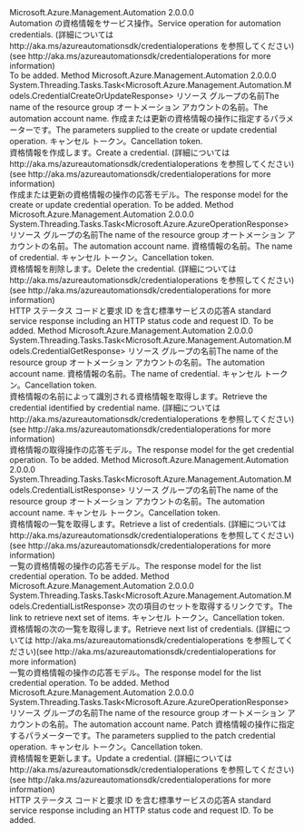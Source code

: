 <Type Name="ICredentialOperations" FullName="Microsoft.Azure.Management.Automation.ICredentialOperations">
  <TypeSignature Language="C#" Value="public interface ICredentialOperations" />
  <TypeSignature Language="ILAsm" Value=".class public interface auto ansi abstract ICredentialOperations" />
  <TypeSignature Language="DocId" Value="T:Microsoft.Azure.Management.Automation.ICredentialOperations" />
  <TypeSignature Language="VB.NET" Value="Public Interface ICredentialOperations" />
  <TypeSignature Language="F#" Value="type ICredentialOperations = interface" />
  <AssemblyInfo>
    <AssemblyName>Microsoft.Azure.Management.Automation</AssemblyName>
    <AssemblyVersion>2.0.0.0</AssemblyVersion>
  </AssemblyInfo>
  <Interfaces />
  <Docs>
    <summary>
            <span data-ttu-id="f9518-101">Automation の資格情報をサービス操作。</span><span class="sxs-lookup"><span data-stu-id="f9518-101">Service operation for automation credentials.</span></span>  <span data-ttu-id="f9518-102">(詳細については http://aka.ms/azureautomationsdk/credentialoperations を参照してください)</span><span class="sxs-lookup"><span data-stu-id="f9518-102">(see http://aka.ms/azureautomationsdk/credentialoperations for more information)</span></span>
            </summary>
    <remarks>To be added.</remarks>
  </Docs>
  <Members>
    <Member MemberName="CreateOrUpdateAsync">
      <MemberSignature Language="C#" Value="public System.Threading.Tasks.Task&lt;Microsoft.Azure.Management.Automation.Models.CredentialCreateOrUpdateResponse&gt; CreateOrUpdateAsync (string resourceGroupName, string automationAccount, Microsoft.Azure.Management.Automation.Models.CredentialCreateOrUpdateParameters parameters, System.Threading.CancellationToken cancellationToken);" />
      <MemberSignature Language="ILAsm" Value=".method public hidebysig newslot virtual instance class System.Threading.Tasks.Task`1&lt;class Microsoft.Azure.Management.Automation.Models.CredentialCreateOrUpdateResponse&gt; CreateOrUpdateAsync(string resourceGroupName, string automationAccount, class Microsoft.Azure.Management.Automation.Models.CredentialCreateOrUpdateParameters parameters, valuetype System.Threading.CancellationToken cancellationToken) cil managed" />
      <MemberSignature Language="DocId" Value="M:Microsoft.Azure.Management.Automation.ICredentialOperations.CreateOrUpdateAsync(System.String,System.String,Microsoft.Azure.Management.Automation.Models.CredentialCreateOrUpdateParameters,System.Threading.CancellationToken)" />
      <MemberSignature Language="F#" Value="abstract member CreateOrUpdateAsync : string * string * Microsoft.Azure.Management.Automation.Models.CredentialCreateOrUpdateParameters * System.Threading.CancellationToken -&gt; System.Threading.Tasks.Task&lt;Microsoft.Azure.Management.Automation.Models.CredentialCreateOrUpdateResponse&gt;" Usage="iCredentialOperations.CreateOrUpdateAsync (resourceGroupName, automationAccount, parameters, cancellationToken)" />
      <MemberType>Method</MemberType>
      <AssemblyInfo>
        <AssemblyName>Microsoft.Azure.Management.Automation</AssemblyName>
        <AssemblyVersion>2.0.0.0</AssemblyVersion>
      </AssemblyInfo>
      <ReturnValue>
        <ReturnType>System.Threading.Tasks.Task&lt;Microsoft.Azure.Management.Automation.Models.CredentialCreateOrUpdateResponse&gt;</ReturnType>
      </ReturnValue>
      <Parameters>
        <Parameter Name="resourceGroupName" Type="System.String" />
        <Parameter Name="automationAccount" Type="System.String" />
        <Parameter Name="parameters" Type="Microsoft.Azure.Management.Automation.Models.CredentialCreateOrUpdateParameters" />
        <Parameter Name="cancellationToken" Type="System.Threading.CancellationToken" />
      </Parameters>
      <Docs>
        <param name="resourceGroupName">
            <span data-ttu-id="f9518-103">リソース グループの名前</span><span class="sxs-lookup"><span data-stu-id="f9518-103">The name of the resource group</span></span>
            </param>
        <param name="automationAccount">
            <span data-ttu-id="f9518-104">オートメーション アカウントの名前。</span><span class="sxs-lookup"><span data-stu-id="f9518-104">The automation account name.</span></span>
            </param>
        <param name="parameters">
            <span data-ttu-id="f9518-105">作成または更新の資格情報の操作に指定するパラメーターです。</span><span class="sxs-lookup"><span data-stu-id="f9518-105">The parameters supplied to the create or update credential operation.</span></span>
            </param>
        <param name="cancellationToken">
            <span data-ttu-id="f9518-106">キャンセル トークン。</span><span class="sxs-lookup"><span data-stu-id="f9518-106">Cancellation token.</span></span>
            </param>
        <summary>
            <span data-ttu-id="f9518-107">資格情報を作成します。</span><span class="sxs-lookup"><span data-stu-id="f9518-107">Create a credential.</span></span>  <span data-ttu-id="f9518-108">(詳細については http://aka.ms/azureautomationsdk/credentialoperations を参照してください)</span><span class="sxs-lookup"><span data-stu-id="f9518-108">(see http://aka.ms/azureautomationsdk/credentialoperations for more information)</span></span>
            </summary>
        <returns>
            <span data-ttu-id="f9518-109">作成または更新の資格情報の操作の応答モデル。</span><span class="sxs-lookup"><span data-stu-id="f9518-109">The response model for the create or update credential operation.</span></span>
            </returns>
        <remarks>To be added.</remarks>
      </Docs>
    </Member>
    <Member MemberName="DeleteAsync">
      <MemberSignature Language="C#" Value="public System.Threading.Tasks.Task&lt;Microsoft.Azure.AzureOperationResponse&gt; DeleteAsync (string resourceGroupName, string automationAccount, string credentialName, System.Threading.CancellationToken cancellationToken);" />
      <MemberSignature Language="ILAsm" Value=".method public hidebysig newslot virtual instance class System.Threading.Tasks.Task`1&lt;class Microsoft.Azure.AzureOperationResponse&gt; DeleteAsync(string resourceGroupName, string automationAccount, string credentialName, valuetype System.Threading.CancellationToken cancellationToken) cil managed" />
      <MemberSignature Language="DocId" Value="M:Microsoft.Azure.Management.Automation.ICredentialOperations.DeleteAsync(System.String,System.String,System.String,System.Threading.CancellationToken)" />
      <MemberSignature Language="F#" Value="abstract member DeleteAsync : string * string * string * System.Threading.CancellationToken -&gt; System.Threading.Tasks.Task&lt;Microsoft.Azure.AzureOperationResponse&gt;" Usage="iCredentialOperations.DeleteAsync (resourceGroupName, automationAccount, credentialName, cancellationToken)" />
      <MemberType>Method</MemberType>
      <AssemblyInfo>
        <AssemblyName>Microsoft.Azure.Management.Automation</AssemblyName>
        <AssemblyVersion>2.0.0.0</AssemblyVersion>
      </AssemblyInfo>
      <ReturnValue>
        <ReturnType>System.Threading.Tasks.Task&lt;Microsoft.Azure.AzureOperationResponse&gt;</ReturnType>
      </ReturnValue>
      <Parameters>
        <Parameter Name="resourceGroupName" Type="System.String" />
        <Parameter Name="automationAccount" Type="System.String" />
        <Parameter Name="credentialName" Type="System.String" />
        <Parameter Name="cancellationToken" Type="System.Threading.CancellationToken" />
      </Parameters>
      <Docs>
        <param name="resourceGroupName">
            <span data-ttu-id="f9518-110">リソース グループの名前</span><span class="sxs-lookup"><span data-stu-id="f9518-110">The name of the resource group</span></span>
            </param>
        <param name="automationAccount">
            <span data-ttu-id="f9518-111">オートメーション アカウントの名前。</span><span class="sxs-lookup"><span data-stu-id="f9518-111">The automation account name.</span></span>
            </param>
        <param name="credentialName">
            <span data-ttu-id="f9518-112">資格情報の名前。</span><span class="sxs-lookup"><span data-stu-id="f9518-112">The name of credential.</span></span>
            </param>
        <param name="cancellationToken">
            <span data-ttu-id="f9518-113">キャンセル トークン。</span><span class="sxs-lookup"><span data-stu-id="f9518-113">Cancellation token.</span></span>
            </param>
        <summary>
            <span data-ttu-id="f9518-114">資格情報を削除します。</span><span class="sxs-lookup"><span data-stu-id="f9518-114">Delete the credential.</span></span>  <span data-ttu-id="f9518-115">(詳細については http://aka.ms/azureautomationsdk/credentialoperations を参照してください)</span><span class="sxs-lookup"><span data-stu-id="f9518-115">(see http://aka.ms/azureautomationsdk/credentialoperations for more information)</span></span>
            </summary>
        <returns>
            <span data-ttu-id="f9518-116">HTTP ステータス コードと要求 ID を含む標準サービスの応答</span><span class="sxs-lookup"><span data-stu-id="f9518-116">A standard service response including an HTTP status code and request ID.</span></span>
            </returns>
        <remarks>To be added.</remarks>
      </Docs>
    </Member>
    <Member MemberName="GetAsync">
      <MemberSignature Language="C#" Value="public System.Threading.Tasks.Task&lt;Microsoft.Azure.Management.Automation.Models.CredentialGetResponse&gt; GetAsync (string resourceGroupName, string automationAccount, string credentialName, System.Threading.CancellationToken cancellationToken);" />
      <MemberSignature Language="ILAsm" Value=".method public hidebysig newslot virtual instance class System.Threading.Tasks.Task`1&lt;class Microsoft.Azure.Management.Automation.Models.CredentialGetResponse&gt; GetAsync(string resourceGroupName, string automationAccount, string credentialName, valuetype System.Threading.CancellationToken cancellationToken) cil managed" />
      <MemberSignature Language="DocId" Value="M:Microsoft.Azure.Management.Automation.ICredentialOperations.GetAsync(System.String,System.String,System.String,System.Threading.CancellationToken)" />
      <MemberSignature Language="F#" Value="abstract member GetAsync : string * string * string * System.Threading.CancellationToken -&gt; System.Threading.Tasks.Task&lt;Microsoft.Azure.Management.Automation.Models.CredentialGetResponse&gt;" Usage="iCredentialOperations.GetAsync (resourceGroupName, automationAccount, credentialName, cancellationToken)" />
      <MemberType>Method</MemberType>
      <AssemblyInfo>
        <AssemblyName>Microsoft.Azure.Management.Automation</AssemblyName>
        <AssemblyVersion>2.0.0.0</AssemblyVersion>
      </AssemblyInfo>
      <ReturnValue>
        <ReturnType>System.Threading.Tasks.Task&lt;Microsoft.Azure.Management.Automation.Models.CredentialGetResponse&gt;</ReturnType>
      </ReturnValue>
      <Parameters>
        <Parameter Name="resourceGroupName" Type="System.String" />
        <Parameter Name="automationAccount" Type="System.String" />
        <Parameter Name="credentialName" Type="System.String" />
        <Parameter Name="cancellationToken" Type="System.Threading.CancellationToken" />
      </Parameters>
      <Docs>
        <param name="resourceGroupName">
            <span data-ttu-id="f9518-117">リソース グループの名前</span><span class="sxs-lookup"><span data-stu-id="f9518-117">The name of the resource group</span></span>
            </param>
        <param name="automationAccount">
            <span data-ttu-id="f9518-118">オートメーション アカウントの名前。</span><span class="sxs-lookup"><span data-stu-id="f9518-118">The automation account name.</span></span>
            </param>
        <param name="credentialName">
            <span data-ttu-id="f9518-119">資格情報の名前。</span><span class="sxs-lookup"><span data-stu-id="f9518-119">The name of credential.</span></span>
            </param>
        <param name="cancellationToken">
            <span data-ttu-id="f9518-120">キャンセル トークン。</span><span class="sxs-lookup"><span data-stu-id="f9518-120">Cancellation token.</span></span>
            </param>
        <summary>
            <span data-ttu-id="f9518-121">資格情報の名前によって識別される資格情報を取得します。</span><span class="sxs-lookup"><span data-stu-id="f9518-121">Retrieve the credential identified by credential name.</span></span>  <span data-ttu-id="f9518-122">(詳細については http://aka.ms/azureautomationsdk/credentialoperations を参照してください)</span><span class="sxs-lookup"><span data-stu-id="f9518-122">(see http://aka.ms/azureautomationsdk/credentialoperations for more information)</span></span>
            </summary>
        <returns>
            <span data-ttu-id="f9518-123">資格情報の取得操作の応答モデル。</span><span class="sxs-lookup"><span data-stu-id="f9518-123">The response model for the get credential operation.</span></span>
            </returns>
        <remarks>To be added.</remarks>
      </Docs>
    </Member>
    <Member MemberName="ListAsync">
      <MemberSignature Language="C#" Value="public System.Threading.Tasks.Task&lt;Microsoft.Azure.Management.Automation.Models.CredentialListResponse&gt; ListAsync (string resourceGroupName, string automationAccount, System.Threading.CancellationToken cancellationToken);" />
      <MemberSignature Language="ILAsm" Value=".method public hidebysig newslot virtual instance class System.Threading.Tasks.Task`1&lt;class Microsoft.Azure.Management.Automation.Models.CredentialListResponse&gt; ListAsync(string resourceGroupName, string automationAccount, valuetype System.Threading.CancellationToken cancellationToken) cil managed" />
      <MemberSignature Language="DocId" Value="M:Microsoft.Azure.Management.Automation.ICredentialOperations.ListAsync(System.String,System.String,System.Threading.CancellationToken)" />
      <MemberSignature Language="F#" Value="abstract member ListAsync : string * string * System.Threading.CancellationToken -&gt; System.Threading.Tasks.Task&lt;Microsoft.Azure.Management.Automation.Models.CredentialListResponse&gt;" Usage="iCredentialOperations.ListAsync (resourceGroupName, automationAccount, cancellationToken)" />
      <MemberType>Method</MemberType>
      <AssemblyInfo>
        <AssemblyName>Microsoft.Azure.Management.Automation</AssemblyName>
        <AssemblyVersion>2.0.0.0</AssemblyVersion>
      </AssemblyInfo>
      <ReturnValue>
        <ReturnType>System.Threading.Tasks.Task&lt;Microsoft.Azure.Management.Automation.Models.CredentialListResponse&gt;</ReturnType>
      </ReturnValue>
      <Parameters>
        <Parameter Name="resourceGroupName" Type="System.String" />
        <Parameter Name="automationAccount" Type="System.String" />
        <Parameter Name="cancellationToken" Type="System.Threading.CancellationToken" />
      </Parameters>
      <Docs>
        <param name="resourceGroupName">
            <span data-ttu-id="f9518-124">リソース グループの名前</span><span class="sxs-lookup"><span data-stu-id="f9518-124">The name of the resource group</span></span>
            </param>
        <param name="automationAccount">
            <span data-ttu-id="f9518-125">オートメーション アカウントの名前。</span><span class="sxs-lookup"><span data-stu-id="f9518-125">The automation account name.</span></span>
            </param>
        <param name="cancellationToken">
            <span data-ttu-id="f9518-126">キャンセル トークン。</span><span class="sxs-lookup"><span data-stu-id="f9518-126">Cancellation token.</span></span>
            </param>
        <summary>
            <span data-ttu-id="f9518-127">資格情報の一覧を取得します。</span><span class="sxs-lookup"><span data-stu-id="f9518-127">Retrieve a list of credentials.</span></span>  <span data-ttu-id="f9518-128">(詳細については http://aka.ms/azureautomationsdk/credentialoperations を参照してください)</span><span class="sxs-lookup"><span data-stu-id="f9518-128">(see http://aka.ms/azureautomationsdk/credentialoperations for more information)</span></span>
            </summary>
        <returns>
            <span data-ttu-id="f9518-129">一覧の資格情報の操作の応答モデル。</span><span class="sxs-lookup"><span data-stu-id="f9518-129">The response model for the list credential operation.</span></span>
            </returns>
        <remarks>To be added.</remarks>
      </Docs>
    </Member>
    <Member MemberName="ListNextAsync">
      <MemberSignature Language="C#" Value="public System.Threading.Tasks.Task&lt;Microsoft.Azure.Management.Automation.Models.CredentialListResponse&gt; ListNextAsync (string nextLink, System.Threading.CancellationToken cancellationToken);" />
      <MemberSignature Language="ILAsm" Value=".method public hidebysig newslot virtual instance class System.Threading.Tasks.Task`1&lt;class Microsoft.Azure.Management.Automation.Models.CredentialListResponse&gt; ListNextAsync(string nextLink, valuetype System.Threading.CancellationToken cancellationToken) cil managed" />
      <MemberSignature Language="DocId" Value="M:Microsoft.Azure.Management.Automation.ICredentialOperations.ListNextAsync(System.String,System.Threading.CancellationToken)" />
      <MemberSignature Language="F#" Value="abstract member ListNextAsync : string * System.Threading.CancellationToken -&gt; System.Threading.Tasks.Task&lt;Microsoft.Azure.Management.Automation.Models.CredentialListResponse&gt;" Usage="iCredentialOperations.ListNextAsync (nextLink, cancellationToken)" />
      <MemberType>Method</MemberType>
      <AssemblyInfo>
        <AssemblyName>Microsoft.Azure.Management.Automation</AssemblyName>
        <AssemblyVersion>2.0.0.0</AssemblyVersion>
      </AssemblyInfo>
      <ReturnValue>
        <ReturnType>System.Threading.Tasks.Task&lt;Microsoft.Azure.Management.Automation.Models.CredentialListResponse&gt;</ReturnType>
      </ReturnValue>
      <Parameters>
        <Parameter Name="nextLink" Type="System.String" />
        <Parameter Name="cancellationToken" Type="System.Threading.CancellationToken" />
      </Parameters>
      <Docs>
        <param name="nextLink">
            <span data-ttu-id="f9518-130">次の項目のセットを取得するリンクです。</span><span class="sxs-lookup"><span data-stu-id="f9518-130">The link to retrieve next set of items.</span></span>
            </param>
        <param name="cancellationToken">
            <span data-ttu-id="f9518-131">キャンセル トークン。</span><span class="sxs-lookup"><span data-stu-id="f9518-131">Cancellation token.</span></span>
            </param>
        <summary>
            <span data-ttu-id="f9518-132">資格情報の次の一覧を取得します。</span><span class="sxs-lookup"><span data-stu-id="f9518-132">Retrieve next list of credentials.</span></span>  <span data-ttu-id="f9518-133">(詳細については http://aka.ms/azureautomationsdk/credentialoperations を参照してください)</span><span class="sxs-lookup"><span data-stu-id="f9518-133">(see http://aka.ms/azureautomationsdk/credentialoperations for more information)</span></span>
            </summary>
        <returns>
            <span data-ttu-id="f9518-134">一覧の資格情報の操作の応答モデル。</span><span class="sxs-lookup"><span data-stu-id="f9518-134">The response model for the list credential operation.</span></span>
            </returns>
        <remarks>To be added.</remarks>
      </Docs>
    </Member>
    <Member MemberName="PatchAsync">
      <MemberSignature Language="C#" Value="public System.Threading.Tasks.Task&lt;Microsoft.Azure.AzureOperationResponse&gt; PatchAsync (string resourceGroupName, string automationAccount, Microsoft.Azure.Management.Automation.Models.CredentialPatchParameters parameters, System.Threading.CancellationToken cancellationToken);" />
      <MemberSignature Language="ILAsm" Value=".method public hidebysig newslot virtual instance class System.Threading.Tasks.Task`1&lt;class Microsoft.Azure.AzureOperationResponse&gt; PatchAsync(string resourceGroupName, string automationAccount, class Microsoft.Azure.Management.Automation.Models.CredentialPatchParameters parameters, valuetype System.Threading.CancellationToken cancellationToken) cil managed" />
      <MemberSignature Language="DocId" Value="M:Microsoft.Azure.Management.Automation.ICredentialOperations.PatchAsync(System.String,System.String,Microsoft.Azure.Management.Automation.Models.CredentialPatchParameters,System.Threading.CancellationToken)" />
      <MemberSignature Language="F#" Value="abstract member PatchAsync : string * string * Microsoft.Azure.Management.Automation.Models.CredentialPatchParameters * System.Threading.CancellationToken -&gt; System.Threading.Tasks.Task&lt;Microsoft.Azure.AzureOperationResponse&gt;" Usage="iCredentialOperations.PatchAsync (resourceGroupName, automationAccount, parameters, cancellationToken)" />
      <MemberType>Method</MemberType>
      <AssemblyInfo>
        <AssemblyName>Microsoft.Azure.Management.Automation</AssemblyName>
        <AssemblyVersion>2.0.0.0</AssemblyVersion>
      </AssemblyInfo>
      <ReturnValue>
        <ReturnType>System.Threading.Tasks.Task&lt;Microsoft.Azure.AzureOperationResponse&gt;</ReturnType>
      </ReturnValue>
      <Parameters>
        <Parameter Name="resourceGroupName" Type="System.String" />
        <Parameter Name="automationAccount" Type="System.String" />
        <Parameter Name="parameters" Type="Microsoft.Azure.Management.Automation.Models.CredentialPatchParameters" />
        <Parameter Name="cancellationToken" Type="System.Threading.CancellationToken" />
      </Parameters>
      <Docs>
        <param name="resourceGroupName">
            <span data-ttu-id="f9518-135">リソース グループの名前</span><span class="sxs-lookup"><span data-stu-id="f9518-135">The name of the resource group</span></span>
            </param>
        <param name="automationAccount">
            <span data-ttu-id="f9518-136">オートメーション アカウントの名前。</span><span class="sxs-lookup"><span data-stu-id="f9518-136">The automation account name.</span></span>
            </param>
        <param name="parameters">
            <span data-ttu-id="f9518-137">Patch 資格情報の操作に指定するパラメーターです。</span><span class="sxs-lookup"><span data-stu-id="f9518-137">The parameters supplied to the patch credential operation.</span></span>
            </param>
        <param name="cancellationToken">
            <span data-ttu-id="f9518-138">キャンセル トークン。</span><span class="sxs-lookup"><span data-stu-id="f9518-138">Cancellation token.</span></span>
            </param>
        <summary>
            <span data-ttu-id="f9518-139">資格情報を更新します。</span><span class="sxs-lookup"><span data-stu-id="f9518-139">Update a credential.</span></span>  <span data-ttu-id="f9518-140">(詳細については http://aka.ms/azureautomationsdk/credentialoperations を参照してください)</span><span class="sxs-lookup"><span data-stu-id="f9518-140">(see http://aka.ms/azureautomationsdk/credentialoperations for more information)</span></span>
            </summary>
        <returns>
            <span data-ttu-id="f9518-141">HTTP ステータス コードと要求 ID を含む標準サービスの応答</span><span class="sxs-lookup"><span data-stu-id="f9518-141">A standard service response including an HTTP status code and request ID.</span></span>
            </returns>
        <remarks>To be added.</remarks>
      </Docs>
    </Member>
  </Members>
</Type>